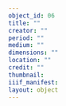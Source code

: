 ```yaml
---
object_id: 06
title: ""
creator: ""
period: ""
medium: ""
dimensions: ""
location: ""
credit: ""
thumbnail: 
iiif_manifest: 
layout: object
---
```



